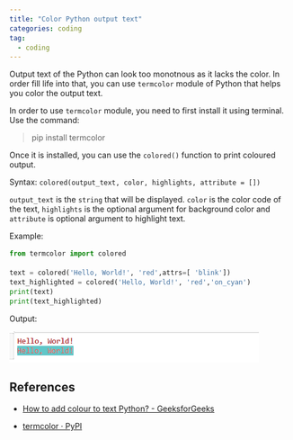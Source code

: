 ```yaml
---
title: "Color Python output text"
categories: coding
tag: 
  - coding
---
```


Output text of the Python can look too monotnous as it lacks the color. In order fill life into that, you can use `termcolor` module of Python that helps you color the output text.

In order to use `termcolor` module, you need to first install it using terminal. Use the command:

> pip install termcolor

Once it is installed, you can use the `colored()` function to print coloured output.

Syntax: `colored(output_text, color, highlights, attribute = [])`

`output_text` is the `string` that will be displayed. `color` is the color code of the text, `highlights` is the optional argument for background color and `attribute` is optional argument to highlight text.

Example:

```python
from termcolor import colored

text = colored('Hello, World!', 'red',attrs=[ 'blink'])
text_highlighted = colored('Hello, World!', 'red','on_cyan')
print(text)
print(text_highlighted)
```

Output:

![](\assets\images\colored_text.png)

## References

* [How to add colour to text Python? - GeeksforGeeks](https://www.geeksforgeeks.org/how-to-add-colour-to-text-python/#:~:text=Method%201%3A%20Using%20ANSI%20ESCAPE%20CODE&text=To%20add%20color%20and%20style,and%20color%20with%20code%20ANSI.&text=Functions%20Used%3A,and%2047%2C%20100%20and%20107)

* [termcolor · PyPI](https://pypi.org/project/termcolor/)
